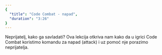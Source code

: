 ```yaml
---
{
  "title": "Code Combat - napad",
  "duration": "3:26"
}
---
```


Neprijatelj, kako ga savladati? Ova lekcija otkriva nam kako da u igrici Code Combat koristimo komandu za napad (attack) i uz pomoć nje porazimo neprijatelja.
